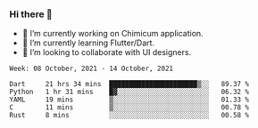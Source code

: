 ### Hi there 👋

<!--
**devcat37/devcat37** is a ✨ _special_ ✨ repository because its `README.md` (this file) appears on your GitHub profile.-->


- 🔭 I’m currently working on Chimicum application.
- 🌱 I’m currently learning Flutter/Dart.
- 👯 I’m looking to collaborate with UI designers.
<!-- - 🤔 I’m looking for help with ... -->

<!--START_SECTION:waka-->
```text
Week: 08 October, 2021 - 14 October, 2021

Dart     21 hrs 34 mins  ██████████████████████▒░░   89.37 % 
Python   1 hr 31 mins    █▓░░░░░░░░░░░░░░░░░░░░░░░   06.32 % 
YAML     19 mins         ▒░░░░░░░░░░░░░░░░░░░░░░░░   01.33 % 
C        11 mins         ▒░░░░░░░░░░░░░░░░░░░░░░░░   00.78 % 
Rust     8 mins          ░░░░░░░░░░░░░░░░░░░░░░░░░   00.58 % 
```
<!--END_SECTION:waka-->
